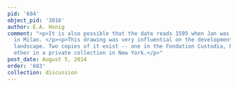```yaml
---
pid: '684'
object_pid: '3816'
author: E.A. Honig
comment: "<p>It is also possible that the date reads 1595 when Jan was definitely
  in Milan. </p><p>This drawing was very influential on the development of the forest
  landscape. Two copies of it exist -- one in the Fondation Custodia, Paris, and the
  other in a private collection in New York.</p>"
post_date: August 5, 2014
order: '683'
collection: discussion
---
```

